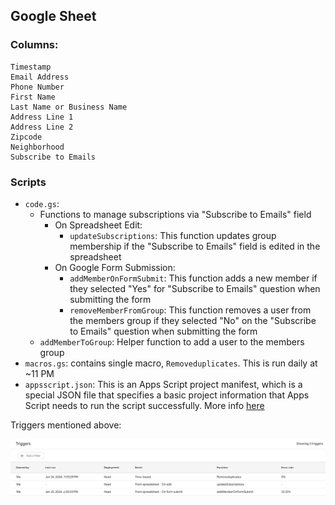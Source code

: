 ## Google Sheet

### Columns:

```
Timestamp
Email Address
Phone Number
First Name
Last Name or Business Name
Address Line 1
Address Line 2
Zipcode
Neighborhood
Subscribe to Emails
```

### Scripts

- `code.gs`:
  - Functions to manage subscriptions via "Subscribe to Emails" field
    - On Spreadsheet Edit:
      - `updateSubscriptions`: This function updates group membership if the "Subscribe to Emails" field is edited in the spreadsheet
    - On Google Form Submission:
      - `addMemberOnFormSubmit`: This function adds a new member if they selected "Yes" for "Subscribe to Emails" question when submitting the form
      - `removeMemberFromGroup`: This function removes a user from the members group if they selected "No" on the "Subscribe to Emails" question when submitting the form
  - `addMemberToGroup`: Helper function to add a user to the members group
- `macros.gs`: contains single macro, `Removeduplicates`.  This is run daily at ~11 PM
- `appsscript.json`: This is an Apps Script project manifest, which is a special JSON file that specifies a basic project information that Apps Script needs to run the script successfully.  More info [here](https://developers.google.com/apps-script/concepts/manifests)

Triggers mentioned above:

![](assets/triggers.png)
